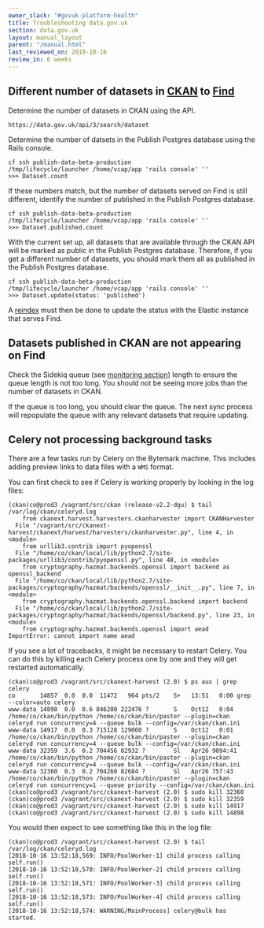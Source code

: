 ```yaml
---
owner_slack: "#govuk-platform-health"
title: Troubleshooting data.gov.uk
section: data.gov.uk
layout: manual_layout
parent: "/manual.html"
last_reviewed_on: 2018-10-16
review_in: 6 weeks
---
```

[find]: apps/datagovuk_find
[publish]: apps/datagovuk_publish
[ckan]: apps/ckanext-datagovuk

## Different number of datasets in [CKAN] to [Find]

Determine the number of datasets in CKAN using the API.

```
https://data.gov.uk/api/3/search/dataset
```

Determine the number of datsets in the Publish Postgres database using the Rails console.

```
cf ssh publish-data-beta-production
/tmp/lifecycle/launcher /home/vcap/app 'rails console' ''
>>> Dataset.count
```

If these numbers match, but the number of datasets served on Find is still different, identify the number of published in the Publish Postgres database.

```
cf ssh publish-data-beta-production
/tmp/lifecycle/launcher /home/vcap/app 'rails console' ''
>>> Dataset.published.count
```

With the current set up, all datasets that are available through the CKAN API will be marked as public in the Publish Postgres database.  Therefore, if you get a different number of datasets, you should mark them all as published in the Publish Postgres database.

```
cf ssh publish-data-beta-production
/tmp/lifecycle/launcher /home/vcap/app 'rails console' ''
>>> Dataset.update(status: 'published')
```

A [reindex](/manual/data-gov-uk-operations.html#reindexing-find) must then be done to update the status with the Elastic instance that serves Find.

## Datasets published in CKAN are not appearing on Find

Check the Sidekiq queue (see [monitoring section](/manual/data-gov-uk-monitoring.html#sidekiq-publish)) length to ensure the queue length is not too long.  You should not be seeing more jobs than the number of datasets in CKAN.

If the queue is too long, you should clear the queue.  The next sync process will repopulate the queue with any relevant datasets that require updating.

## Celery not processing background tasks

There are a few tasks run by Celery on the Bytemark machine. This includes
adding preview links to data files with a `WMS` format.

You can first check to see if Celery is working properly by looking in the log
files:

```
(ckan)co@prod3 /vagrant/src/ckan (release-v2.2-dgu) $ tail /var/log/ckan/celeryd.log
    from ckanext.harvest.harvesters.ckanharvester import CKANHarvester
  File "/vagrant/src/ckanext-harvest/ckanext/harvest/harvesters/ckanharvester.py", line 4, in <module>
    from urllib3.contrib import pyopenssl
  File "/home/co/ckan/local/lib/python2.7/site-packages/urllib3/contrib/pyopenssl.py", line 48, in <module>
    from cryptography.hazmat.backends.openssl import backend as openssl_backend
  File "/home/co/ckan/local/lib/python2.7/site-packages/cryptography/hazmat/backends/openssl/__init__.py", line 7, in <module>
    from cryptography.hazmat.backends.openssl.backend import backend
  File "/home/co/ckan/local/lib/python2.7/site-packages/cryptography/hazmat/backends/openssl/backend.py", line 23, in <module>
    from cryptography.hazmat.backends.openssl import aead
ImportError: cannot import name aead
```

If you see a lot of tracebacks, it might be necessary to restart Celery. You
can do this by killing each Celery process one by one and they will get
restarted automatically.

```
(ckan)co@prod3 /vagrant/src/ckanext-harvest (2.0) $ ps aux | grep celery
co       14857  0.0  0.0  11472   964 pts/2    S+   13:51   0:00 grep --color=auto celery
www-data 14898  0.0  0.6 846200 222476 ?       S    Oct12   0:04 /home/co/ckan/bin/python /home/co/ckan/bin/paster --plugin=ckan celeryd run concurrency=4 --queue bulk --config=/var/ckan/ckan.ini
www-data 14917  0.0  0.3 715128 129060 ?       S    Oct12   0:01 /home/co/ckan/bin/python /home/co/ckan/bin/paster --plugin=ckan celeryd run concurrency=4 --queue bulk --config=/var/ckan/ckan.ini
www-data 32359  3.6  0.2 704456 82932 ?        Sl   Apr26 9094:41 /home/co/ckan/bin/python /home/co/ckan/bin/paster --plugin=ckan celeryd run concurrency=4 --queue bulk --config=/var/ckan/ckan.ini
www-data 32360  0.3  0.2 704260 82684 ?        Sl   Apr26 757:43 /home/co/ckan/bin/python /home/co/ckan/bin/paster --plugin=ckan celeryd run concurrency=1 --queue priority --config=/var/ckan/ckan.ini
(ckan)co@prod3 /vagrant/src/ckanext-harvest (2.0) $ sudo kill 32360
(ckan)co@prod3 /vagrant/src/ckanext-harvest (2.0) $ sudo kill 32359
(ckan)co@prod3 /vagrant/src/ckanext-harvest (2.0) $ sudo kill 14917
(ckan)co@prod3 /vagrant/src/ckanext-harvest (2.0) $ sudo kill 14898
```

You would then expect to see something like this in the log file:

```
(ckan)co@prod3 /vagrant/src/ckanext-harvest (2.0) $ tail /var/log/ckan/celeryd.log
[2018-10-16 13:52:18,569: INFO/PoolWorker-1] child process calling self.run()
[2018-10-16 13:52:18,570: INFO/PoolWorker-2] child process calling self.run()
[2018-10-16 13:52:18,571: INFO/PoolWorker-3] child process calling self.run()
[2018-10-16 13:52:18,573: INFO/PoolWorker-4] child process calling self.run()
[2018-10-16 13:52:18,574: WARNING/MainProcess] celery@bulk has started.
```
